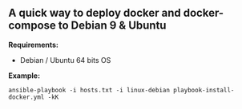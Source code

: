 ## A quick way to deploy docker and docker-compose to Debian 9 & Ubuntu 

**Requirements:**
* Debian / Ubuntu 64 bits OS

**Example:**

```
ansible-playbook -i hosts.txt -i linux-debian playbook-install-docker.yml -kK
```

